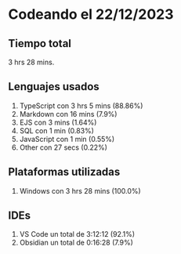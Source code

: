 # Codeando el 22/12/2023

## Tiempo total
3 hrs 28 mins.

## Lenguajes usados
1. TypeScript con 3 hrs 5 mins (88.86%)
1. Markdown con 16 mins (7.9%)
1. EJS con 3 mins (1.64%)
1. SQL con 1 min (0.83%)
1. JavaScript con 1 min (0.55%)
1. Other con 27 secs (0.22%)

## Plataformas utilizadas
1. Windows con 3 hrs 28 mins (100.0%)

## IDEs
1. VS Code un total de 3:12:12 (92.1%)
1. Obsidian un total de 0:16:28 (7.9%)
